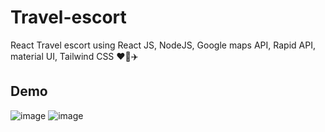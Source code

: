# Travel-escort
React Travel escort using React JS, NodeJS, Google maps API, Rapid API, material UI, Tailwind CSS ❤️‍🔥✈️
## Demo
![image](https://user-images.githubusercontent.com/75971776/201394819-4bd41351-d466-4d7c-bb1f-be4bf7fe586c.png)
![image](https://user-images.githubusercontent.com/75971776/201395056-3024995d-9527-4d8f-b0dc-685ffc4b6d2f.png)
